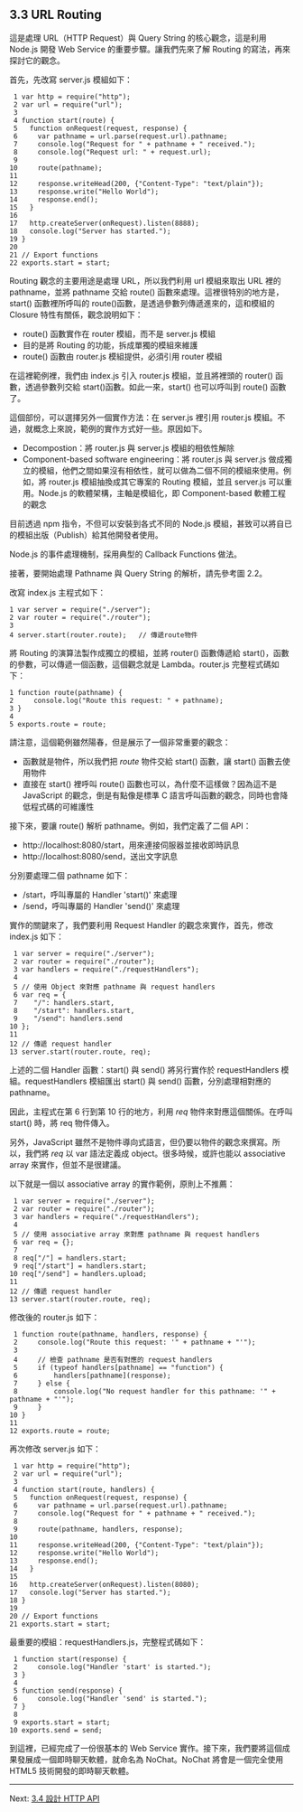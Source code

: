 ## 3.3 URL Routing

這是處理 URL（HTTP Request）與 Query String 的核心觀念，這是利用 Node.js 開發 Web Service 的重要步驟。讓我們先來了解 Routing 的寫法，再來探討它的觀念。

首先，先改寫 server.js 模組如下：

~~~~~~~~
 1 var http = require("http");
 2 var url = require("url");
 3 
 4 function start(route) {
 5   function onRequest(request, response) {
 6     var pathname = url.parse(request.url).pathname;
 7     console.log("Request for " + pathname + " received.");
 8     console.log("Request url: " + request.url);
 9 
10     route(pathname);
11 
12     response.writeHead(200, {"Content-Type": "text/plain"});
13     response.write("Hello World");
14     response.end();
15   }
16 
17   http.createServer(onRequest).listen(8888);
18   console.log("Server has started.");
19 }
20 
21 // Export functions
22 exports.start = start;
~~~~~~~~

Routing 觀念的主要用途是處理 URL，所以我們利用 url 模組來取出 URL 裡的 pathname，並將 pathname 交給 route() 函數來處理。這裡很特別的地方是，start() 函數裡所呼叫的 route()函數，是透過參數列傳遞進來的，這和模組的 Closure 特性有關係，觀念說明如下：

- route() 函數實作在 router 模組，而不是 server.js 模組
- 目的是將 Routing 的功能，拆成單獨的模組來維護
- route() 函數由 router.js 模組提供，必須引用 router 模組

在這裡範例裡，我們由 index.js 引入 router.js 模組，並且將裡頭的 router() 函數，透過參數列交給 start()函數。如此一來，start() 也可以呼叫到 route() 函數了。

這個部份，可以選擇另外一個實作方法：在 server.js 裡引用 router.js 模組。不過，就概念上來說，範例的實作方式好一些。原因如下。

- Decompostion：將 router.js 與 server.js 模組的相依性解除
- Component-based software engineering：將 router.js 與 server.js 做成獨立的模組，他們之間如果沒有相依性，就可以做為二個不同的模組來使用。例如，將 router.js 模組抽換成其它專案的 Routing 模組，並且 server.js 可以重用。Node.js 的軟體架構，主軸是模組化，即 Component-based 軟體工程的觀念

目前透過 npm 指令，不但可以安裝到各式不同的 Node.js 模組，甚致可以將自已的模組出版（Publish）給其他開發者使用。

Node.js 的事件處理機制，採用典型的 Callback Functions 做法。

接著，要開始處理 Pathname 與 Query String 的解析，請先參考圖 2.2。

改寫 index.js 主程式如下：

~~~~~~~~
1 var server = require("./server");
2 var router = require("./router");
3 
4 server.start(router.route);   // 傳遞route物件
~~~~~~~~

將 Routing 的演算法製作成獨立的模組，並將 router() 函數傳遞給 start()，函數的參數，可以傳遞一個函數，這個觀念就是 Lambda。router.js 完整程式碼如下：

~~~~~~~~
1 function route(pathname) {
2     console.log("Route this request: " + pathname);
3 }
4 
5 exports.route = route;
~~~~~~~~

請注意，這個範例雖然陽春，但是展示了一個非常重要的觀念：

- 函數就是物件，所以我們把 *route* 物件交給 start() 函數，讓 start() 函數去使用物件
- 直接在 start() 裡呼叫 route() 函數也可以，為什麼不這樣做？因為這不是 JavaScript 的觀念，倒是有點像是標準 C 語言呼叫函數的觀念，同時也會降低程式碼的可維護性

接下來，要讓 route() 解析 pathname。例如，我們定義了二個 API：

- http://localhost:8080/start，用來連接伺服器並接收即時訊息
- http://localhost:8080/send，送出文字訊息

分別要處理二個 pathname 如下：

- /start，呼叫專屬的 Handler 'start()' 來處理
- /send，呼叫專屬的 Handler 'send()' 來處理

實作的關鍵來了，我們要利用 Request Handler 的觀念來實作，首先，修改 index.js 如下：

~~~~~~~~
 1 var server = require("./server");
 2 var router = require("./router");
 3 var handlers = require("./requestHandlers");
 4 
 5 // 使用 Object 來對應 pathname 與 request handlers
 6 var req = {
 7    "/": handlers.start,
 8    "/start": handlers.start,
 9    "/send": handlers.send
10 };
11 
12 // 傳遞 request handler 
13 server.start(router.route, req);
~~~~~~~~

上述的二個 Handler 函數：start() 與 send() 將另行實作於 requestHandlers 模組。requestHandlers 模組匯出 start() 與 send() 函數，分別處理相對應的 pathname。

因此，主程式在第 6 行到第 10 行的地方，利用 *req* 物件來對應這個關係。在呼叫 start() 時，將 req 物件傳入。

另外，JavaScript 雖然不是物件導向式語言，但仍要以物件的觀念來撰寫。所以，我們將 *req* 以 var 語法定義成 object。很多時候，或許也能以 associative array 來實作，但並不是很建議。

以下就是一個以 associative array 的實作範例，原則上不推薦：

~~~~~~~~
 1 var server = require("./server");
 2 var router = require("./router");
 3 var handlers = require("./requestHandlers");
 4 
 5 // 使用 associative array 來對應 pathname 與 request handlers
 6 var req = {};
 7
 8 req["/"] = handlers.start;
 9 req["/start"] = handlers.start;
10 req["/send"] = handlers.upload;
11 
12 // 傳遞 request handler 
13 server.start(router.route, req);
~~~~~~~~

修改後的 router.js 如下：

~~~~~~~~
 1 function route(pathname, handlers, response) {
 2     console.log("Route this request: '" + pathname + "'");
 3 
 4     // 檢查 pathname 是否有對應的 request handlers
 5     if (typeof handlers[pathname] == "function") {
 6         handlers[pathname](response);
 7     } else {
 8         console.log("No request handler for this pathname: '" + pathname + "'");
 9     }
10 }
11 
12 exports.route = route;
~~~~~~~~

再次修改 server.js 如下：

~~~~~~~~
 1 var http = require("http");
 2 var url = require("url");
 3 
 4 function start(route, handlers) {
 5   function onRequest(request, response) {
 6     var pathname = url.parse(request.url).pathname;
 7     console.log("Request for " + pathname + " received.");
 8 
 9     route(pathname, handlers, response);
10 
11     response.writeHead(200, {"Content-Type": "text/plain"});
12     response.write("Hello World");
13     response.end();
14   }
15 
16   http.createServer(onRequest).listen(8080);
17   console.log("Server has started.");
18 }
19 
20 // Export functions
21 exports.start = start;
~~~~~~~~

最重要的模組：requestHandlers.js，完整程式碼如下：

~~~~~~~~
 1 function start(response) {
 2     console.log("Handler 'start' is started.");
 3 }
 4 
 5 function send(response) {
 6     console.log("Handler 'send' is started.");
 7 }
 8 
 9 exports.start = start;
10 exports.send = send;
~~~~~~~~

到這裡，已經完成了一份很基本的 Web Service 實作。接下來，我們要將這個成果發展成一個即時聊天軟體，就命名為 NoChat。NoChat 將會是一個完全使用 HTML5 技術開發的即時聊天軟體。

---

Next: [3.4 設計 HTTP API](4-http-api.md)
